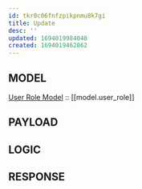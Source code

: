 ```yaml
---
id: tkr0c06fnfzpikpnmu8k7gi
title: Update
desc: ''
updated: 1694019984048
created: 1694019462862
---
```


## MODEL
[User Role Model](./model.user_role.md) :: [[model.user_role]]

## PAYLOAD

## LOGIC


## RESPONSE


